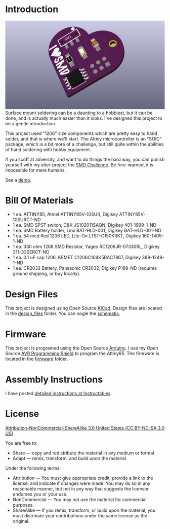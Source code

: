 Introduction
============

![Attiny85](images/base.png) 
Surface mount soldering can be a daunting to a hobbiest, but it can be done, and is actually much easier than it looks. I've designed this project to be a gentle introduction.

This project used "1206" size components which are pretty easy to hand solder, and that is where we'll start. The Attiny microcontroller is an "SOIC" package, which is a bit more of a challenge, but still quite within the abilities of hand soldering with hobby equipment.

If you scoff at adversity, and want to do things the hard way, you can punish yourself with my alter-project the [SMD Challenge](https://hackaday.io/project/25265-an-unfortunate-smd-project). Be fore-warned, it is impossible for mere humans.

See a [demo](https://youtu.be/9H9jX7037jc).


Bill Of Materials
=================
  
- 1 ea. ATTINY85, Atmel ATTINY85V-10SUR, Digikey ATTINY85V-10SURCT-ND
- 1 ea. SMD SPST switch, C&K JS102011SAQN, Digikey 401-1999-1-ND
- 1 ea. SMD Battery holder, Linx BAT-HLD-001, Digikey BAT-HLD-001-ND
- 1 ea. 54 mcd Red 1206 LED, Lite-On LTST-C150KRKT, Digikey 160-1405-1-ND
- 1 ea. 330 ohm 1206 SMD Resistor, Yageo RC1206JR-07330RL, Digikey 311-330ERCT-ND
- 1 ea. 0.1 uF cap 1206, KEMET C1206C104K5RAC7867, Digikey 399-1249-1-ND
- 1 ea. CR2032 Battery, Panasonic CR2032, Digikey P189-ND (requires ground shipping, or buy locally).


Design Files
============
This project is designed using Open Source [KiCad](http://kicad-pcb.org/). Design files are located in the [design_files](design_files/) folder.  You can oogle the [schematic](images/base.sch.png).

Firmware
========
This project is programed using the Open Source [Arduino](https://www.arduino.cc/). I use my Open Source [AVR Programming Shield](https://www.tindie.com/products/MakersBox/yet-another-programming-shield/) to program the Attiny85. The firmware is located in the [firmware](firmware/) folder.

Assembly Instructions
=====================
I have posted [detailed instructions at Instructables](https://www.instructables.com/id/I-Can-Surface-Mount-Solder/).

License
=======
[Attribution-NonCommercial-ShareAlike 3.0 United States (CC BY-NC-SA 3.0 US)](https://creativecommons.org/licenses/by-nc-sa/3.0/us/)

You are free to:

- Share — copy and redistribute the material in any medium or format
- Adapt — remix, transform, and build upon the material

Under the following terms:

- Attribution — You must give appropriate credit, provide a link to the license, and indicate if changes were made. You may do so in any reasonable manner, but not in any way that suggests the licensor endorses you or your use.
- NonCommercial — You may not use the material for commercial purposes.
- ShareAlike — If you remix, transform, or build upon the material, you must distribute your contributions under the same license as the original.
